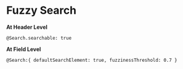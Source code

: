 # Fuzzy Search

**At Header Level**

```
@Search.searchable: true
```

**At Field Level**

```
@Search:{ defaultSearchElement: true, fuzzinessThreshold: 0.7 }
```
